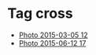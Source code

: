 <!--
title: Tag cross
date: 2020-06-28T14:56:50.395Z
tags:
-->
# Tag cross

 * [Photo 2015-03-05 12](112780370202.md)
 * [Photo 2015-06-12 17](121360873332.md)